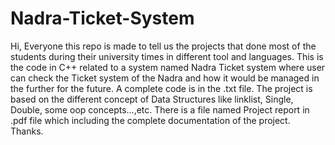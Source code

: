 # Nadra-Ticket-System
Hi, Everyone this repo is made to tell us the projects that done  most of the students during their university times in different tool and languages.
This is the code in C++ related to a system named Nadra Ticket system where user can check the Ticket system of the Nadra and how it would be managed in the further for the future. 
A complete code is in the .txt file. 
The project is based on the different concept of Data Structures like linklist, Single, Double, some oop concepts...,etc.
There is a file named Project report in .pdf file which including the complete documentation of the project.
Thanks.
